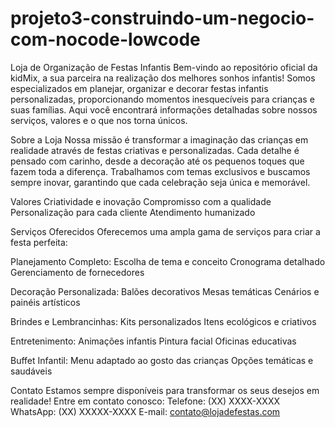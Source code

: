 # projeto3-construindo-um-negocio-com-nocode-lowcode

 Loja de Organização de Festas Infantis
Bem-vindo ao repositório oficial da kidMix, a sua parceira na realização dos melhores sonhos infantis! Somos especializados em planejar, organizar e decorar festas infantis personalizadas, proporcionando momentos inesquecíveis para crianças e suas famílias. Aqui você encontrará informações detalhadas sobre nossos serviços, valores e o que nos torna únicos.

 Sobre a Loja
Nossa missão é transformar a imaginação das crianças em realidade através de festas criativas e personalizadas. Cada detalhe é pensado com carinho, desde a decoração até os pequenos toques que fazem toda a diferença. Trabalhamos com temas exclusivos e buscamos sempre inovar, garantindo que cada celebração seja única e memorável.

Valores
Criatividade e inovação
Compromisso com a qualidade
Personalização para cada cliente
Atendimento humanizado

 Serviços Oferecidos
Oferecemos uma ampla gama de serviços para criar a festa perfeita:

Planejamento Completo:
Escolha de tema e conceito
Cronograma detalhado
Gerenciamento de fornecedores

Decoração Personalizada:
Balões decorativos
Mesas temáticas
Cenários e painéis artísticos

Brindes e Lembrancinhas:
Kits personalizados
Itens ecológicos e criativos

Entretenimento:
Animações infantis
Pintura facial
Oficinas educativas

Buffet Infantil:
Menu adaptado ao gosto das crianças
Opções temáticas e saudáveis

 Contato
Estamos sempre disponíveis para transformar os seus desejos em realidade! Entre em contato conosco:
Telefone: (XX) XXXX-XXXX
WhatsApp: (XX) XXXXX-XXXX
E-mail: contato@lojadefestas.com
